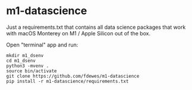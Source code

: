 # m1-datascience
Just a requirements.txt that contains all data science packages that work with macOS Monterey on M1 / Apple Silicon out of the box.

Open "terminal" app and run:

    mkdir m1_dsenv
    cd m1_dsenv
    python3 -mvenv .
    source bin/activate
    git clone https://github.com/fdewes/m1-datascience
    pip install -r m1-datascience/requirements.txt
